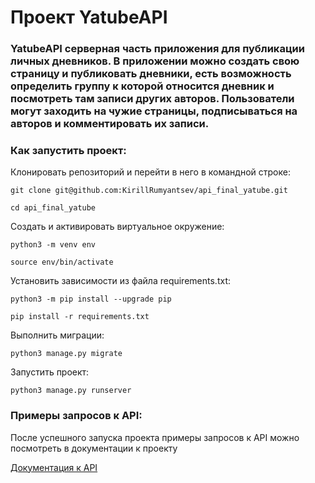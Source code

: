 # Проект YatubeAPI

### YatubeAPI серверная часть приложения для публикации личных дневников. В приложении можно создать свою страницу и публиковать дневники, есть возможность определить группу к которой относится дневник и посмотреть там записи других авторов. Пользователи могут заходить на чужие страницы, подписываться на авторов и комментировать их записи.

### Как запустить проект:

Клонировать репозиторий и перейти в него в командной строке:

```
git clone git@github.com:KirillRumyantsev/api_final_yatube.git
```

```
cd api_final_yatube
```

Cоздать и активировать виртуальное окружение:

```
python3 -m venv env
```

```
source env/bin/activate
```

Установить зависимости из файла requirements.txt:

```
python3 -m pip install --upgrade pip
```

```
pip install -r requirements.txt
```

Выполнить миграции:

```
python3 manage.py migrate
```

Запустить проект:

```
python3 manage.py runserver
```

### Примеры запросов к API:

После успешного запуска проекта примеры запросов к API можно посмотреть в документации к проекту 

[Документация к API](http://127.0.0.1:8000/redoc/)
